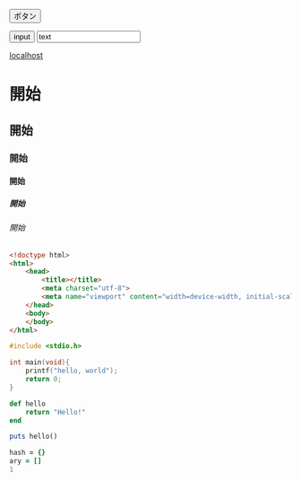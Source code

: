 ---
---

<link rel="stylesheet" href="/assets/css/default_theme.css">

<button>ボタン</button>

<input type="button" value="input">

<input type="text" value="text">

[localhost](//localhost)

# 開始
## 開始
### 開始
#### 開始
##### 開始
###### 開始

```html
<!doctype html>
<html>
    <head>
        <title></title>
        <meta charset="utf-8">
        <meta name="viewport" content="width=device-width, initial-scale=1, maximum-scale=1">
    </head>
    <body>
    </body>
</html>
```

```c
#include <stdio.h>

int main(void){
    printf("hello, world");
    return 0;
}
```

```ruby
def hello
    return "Hello!"
end

puts hello()

hash = {}
ary = []
1
```